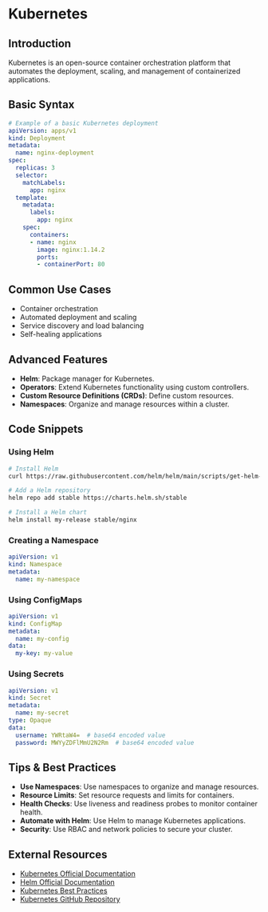# Kubernetes

## Introduction
Kubernetes is an open-source container orchestration platform that automates the deployment, scaling, and management of containerized applications.

## Basic Syntax
```yaml
# Example of a basic Kubernetes deployment
apiVersion: apps/v1
kind: Deployment
metadata:
  name: nginx-deployment
spec:
  replicas: 3
  selector:
    matchLabels:
      app: nginx
  template:
    metadata:
      labels:
        app: nginx
    spec:
      containers:
      - name: nginx
        image: nginx:1.14.2
        ports:
        - containerPort: 80
```

## Common Use Cases
- Container orchestration
- Automated deployment and scaling
- Service discovery and load balancing
- Self-healing applications

## Advanced Features
- **Helm**: Package manager for Kubernetes.
- **Operators**: Extend Kubernetes functionality using custom controllers.
- **Custom Resource Definitions (CRDs)**: Define custom resources.
- **Namespaces**: Organize and manage resources within a cluster.

## Code Snippets
### Using Helm
```bash
# Install Helm
curl https://raw.githubusercontent.com/helm/helm/main/scripts/get-helm-3 | bash

# Add a Helm repository
helm repo add stable https://charts.helm.sh/stable

# Install a Helm chart
helm install my-release stable/nginx
```

### Creating a Namespace
```yaml
apiVersion: v1
kind: Namespace
metadata:
  name: my-namespace
```

### Using ConfigMaps
```yaml
apiVersion: v1
kind: ConfigMap
metadata:
  name: my-config
data:
  my-key: my-value
```

### Using Secrets
```yaml
apiVersion: v1
kind: Secret
metadata:
  name: my-secret
type: Opaque
data:
  username: YWRtaW4=  # base64 encoded value
  password: MWYyZDFlMmU2N2Rm  # base64 encoded value
```

## Tips & Best Practices
- **Use Namespaces**: Use namespaces to organize and manage resources.
- **Resource Limits**: Set resource requests and limits for containers.
- **Health Checks**: Use liveness and readiness probes to monitor container health.
- **Automate with Helm**: Use Helm to manage Kubernetes applications.
- **Security**: Use RBAC and network policies to secure your cluster.

## External Resources
- [Kubernetes Official Documentation](https://kubernetes.io/docs/)
- [Helm Official Documentation](https://helm.sh/docs/)
- [Kubernetes Best Practices](https://kubernetes.io/docs/concepts/cluster-administration/overview/)
- [Kubernetes GitHub Repository](https://github.com/kubernetes/kubernetes)